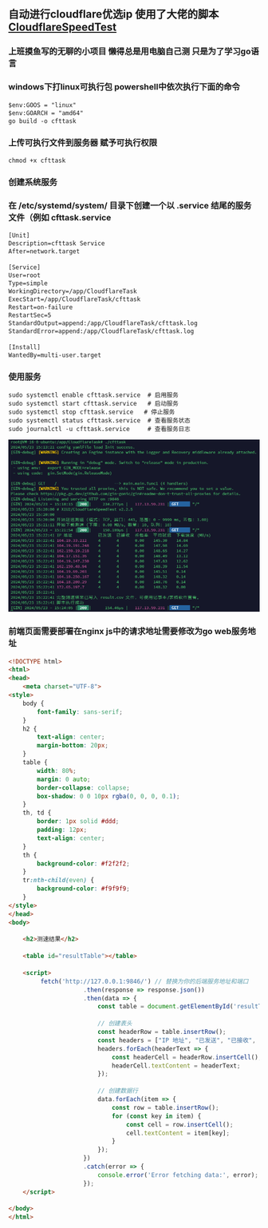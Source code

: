 ## 自动进行cloudflare优选ip 使用了大佬的脚本[CloudflareSpeedTest](https://github.com/XIU2/CloudflareSpeedTest)
### 上班摸鱼写的无聊的小项目 懒得总是用电脑自己测 只是为了学习go语言
### windows下打linux可执行包 powershell中依次执行下面的命令
```shell
$env:GOOS = "linux"
$env:GOARCH = "amd64"
go build -o cfttask
```

### 上传可执行文件到服务器 赋予可执行权限
```shell
chmod +x cfttask
```

### 创建系统服务
### 在 /etc/systemd/system/ 目录下创建一个以 .service 结尾的服务文件（例如 cfttask.service
``` shell
[Unit]
Description=cfttask Service
After=network.target

[Service]
User=root
Type=simple
WorkingDirectory=/app/CloudflareTask
ExecStart=/app/CloudflareTask/cfttask
Restart=on-failure
RestartSec=5
StandardOutput=append:/app/CloudflareTask/cfttask.log
StandardError=append:/app/CloudflareTask/cfttask.log

[Install]
WantedBy=multi-user.target
```
### 使用服务
``` shell
sudo systemctl enable cfttask.service  # 启用服务
sudo systemctl start cfttask.service   # 启动服务
sudo systemctl stop cfttask.service   # 停止服务
sudo systemctl status cfttask.service  # 查看服务状态
sudo journalctl -u cfttask.service     # 查看服务日志
```

![img.png](img.png)

### 前端页面需要部署在nginx js中的请求地址需要修改为go web服务地址
``` html
<!DOCTYPE html>
<html>
<head>
	<meta charset="UTF-8">
<style>
	body {
		font-family: sans-serif;
	}
	h2 {
		text-align: center;
		margin-bottom: 20px;
	}
	table {
		width: 80%;
		margin: 0 auto;
		border-collapse: collapse;
		box-shadow: 0 0 10px rgba(0, 0, 0, 0.1);
	}
	th, td {
		border: 1px solid #ddd;
		padding: 12px;
		text-align: center;
	}
	th {
		background-color: #f2f2f2;
	}
	tr:nth-child(even) {
		background-color: #f9f9f9;
	}
</style>
</head>
<body>

    <h2>测速结果</h2>

    <table id="resultTable"></table>

    <script>
         fetch('http://127.0.0.1:9846/') // 替换为你的后端服务地址和端口
                     .then(response => response.json())
                     .then(data => {
                         const table = document.getElementById('resultTable');
         
                         // 创建表头
                         const headerRow = table.insertRow();
                         const headers = ["IP 地址", "已发送", "已接收", "丢包率", "平均延迟", "下载速度(MB/s)"];
                         headers.forEach(headerText => {
                             const headerCell = headerRow.insertCell();
                             headerCell.textContent = headerText;
                         });
         
                         // 创建数据行
                         data.forEach(item => {
                             const row = table.insertRow();
                             for (const key in item) {
                                 const cell = row.insertCell();
                                 cell.textContent = item[key];
                             }
                         });
                     })
                     .catch(error => {
                         console.error('Error fetching data:', error);
                     });
    </script>

</body>
</html>
```